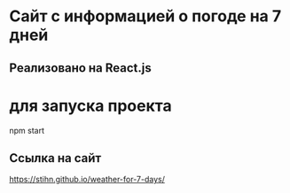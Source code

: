 # Сайт с информацией о погоде на 7 дней

## Реализовано на React.js

# для запуска проекта

npm start

## Ссылка на сайт
https://stihn.github.io/weather-for-7-days/



